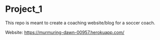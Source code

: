 # Project_1
This repo is meant to create a coaching website/blog for a soccer coach.<br>

Website: https://murmuring-dawn-00957.herokuapp.com/

